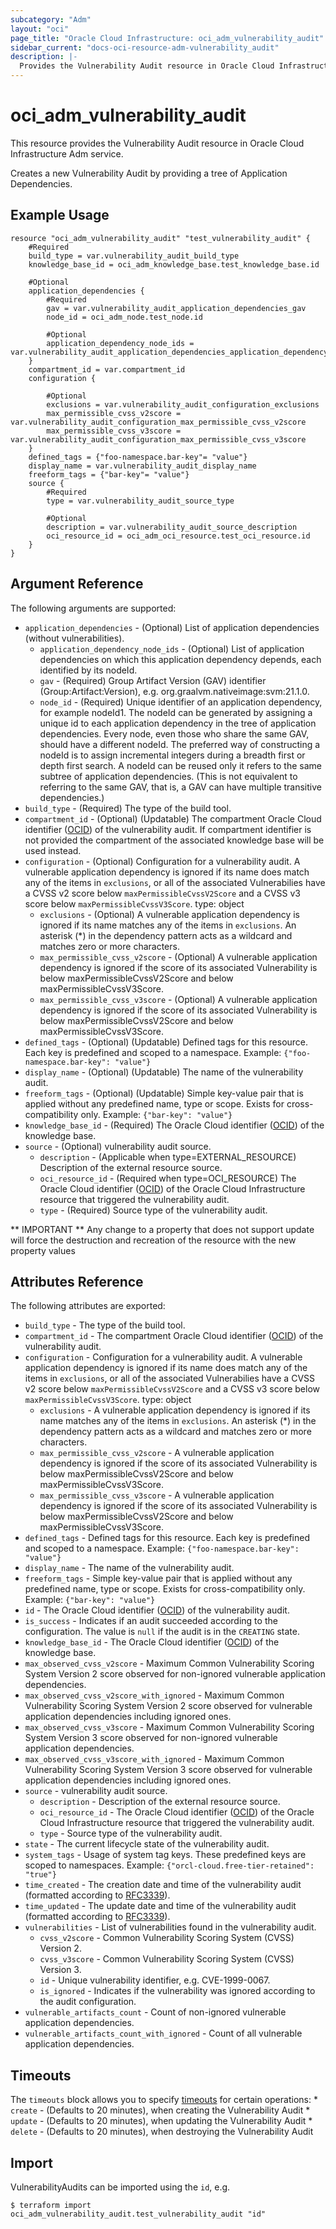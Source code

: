 ```yaml
---
subcategory: "Adm"
layout: "oci"
page_title: "Oracle Cloud Infrastructure: oci_adm_vulnerability_audit"
sidebar_current: "docs-oci-resource-adm-vulnerability_audit"
description: |-
  Provides the Vulnerability Audit resource in Oracle Cloud Infrastructure Adm service
---
```


# oci_adm_vulnerability_audit
This resource provides the Vulnerability Audit resource in Oracle Cloud Infrastructure Adm service.

Creates a new Vulnerability Audit by providing a tree of Application Dependencies.

## Example Usage

```hcl
resource "oci_adm_vulnerability_audit" "test_vulnerability_audit" {
	#Required
	build_type = var.vulnerability_audit_build_type
	knowledge_base_id = oci_adm_knowledge_base.test_knowledge_base.id

	#Optional
	application_dependencies {
		#Required
		gav = var.vulnerability_audit_application_dependencies_gav
		node_id = oci_adm_node.test_node.id

		#Optional
		application_dependency_node_ids = var.vulnerability_audit_application_dependencies_application_dependency_node_ids
	}
	compartment_id = var.compartment_id
	configuration {

		#Optional
		exclusions = var.vulnerability_audit_configuration_exclusions
		max_permissible_cvss_v2score = var.vulnerability_audit_configuration_max_permissible_cvss_v2score
		max_permissible_cvss_v3score = var.vulnerability_audit_configuration_max_permissible_cvss_v3score
	}
	defined_tags = {"foo-namespace.bar-key"= "value"}
	display_name = var.vulnerability_audit_display_name
	freeform_tags = {"bar-key"= "value"}
	source {
		#Required
		type = var.vulnerability_audit_source_type

		#Optional
		description = var.vulnerability_audit_source_description
		oci_resource_id = oci_adm_oci_resource.test_oci_resource.id
	}
}
```

## Argument Reference

The following arguments are supported:

* `application_dependencies` - (Optional) List of application dependencies (without vulnerabilities).
	* `application_dependency_node_ids` - (Optional) List of application dependencies on which this application dependency depends, each identified by its nodeId.
	* `gav` - (Required) Group Artifact Version (GAV) identifier (Group:Artifact:Version), e.g. org.graalvm.nativeimage:svm:21.1.0.
	* `node_id` - (Required) Unique identifier of an application dependency, for example nodeId1. The nodeId can be generated by assigning a unique id to each application dependency in the tree of application dependencies. Every node, even those who share the same GAV, should have a different nodeId. The preferred way of constructing a nodeId is to assign incremental integers during a breadth first or depth first search. A nodeId can be reused only it refers to the same subtree of application dependencies. (This is not equivalent to referring to the same GAV, that is, a GAV can have multiple transitive dependencies.) 
* `build_type` - (Required) The type of the build tool.
* `compartment_id` - (Optional) (Updatable) The compartment Oracle Cloud identifier ([OCID](https://docs.cloud.oracle.com/iaas/Content/General/Concepts/identifiers.htm)) of the vulnerability audit.  If compartment identifier is not provided the compartment of the associated knowledge base will be used instead. 
* `configuration` - (Optional) Configuration for a vulnerability audit. A vulnerable application dependency is ignored if its name does match any of the items in `exclusions`, or all of the associated Vulnerabilies have a CVSS v2 score below `maxPermissibleCvssV2Score` and a CVSS v3 score below `maxPermissibleCvssV3Score`. type: object 
	* `exclusions` - (Optional) A vulnerable application dependency is ignored if its name matches any of the items in `exclusions`. An asterisk (*) in the dependency pattern acts as a wildcard and matches zero or more characters. 
	* `max_permissible_cvss_v2score` - (Optional) A vulnerable application dependency is ignored if the score of its associated Vulnerability is below maxPermissibleCvssV2Score and below maxPermissibleCvssV3Score.
	* `max_permissible_cvss_v3score` - (Optional) A vulnerable application dependency is ignored if the score of its associated Vulnerability is below maxPermissibleCvssV2Score and below maxPermissibleCvssV3Score.
* `defined_tags` - (Optional) (Updatable) Defined tags for this resource. Each key is predefined and scoped to a namespace. Example: `{"foo-namespace.bar-key": "value"}` 
* `display_name` - (Optional) (Updatable) The name of the vulnerability audit.
* `freeform_tags` - (Optional) (Updatable) Simple key-value pair that is applied without any predefined name, type or scope. Exists for cross-compatibility only. Example: `{"bar-key": "value"}` 
* `knowledge_base_id` - (Required) The Oracle Cloud identifier ([OCID](https://docs.cloud.oracle.com/iaas/Content/General/Concepts/identifiers.htm)) of the knowledge base.
* `source` - (Optional) vulnerability audit source.
	* `description` - (Applicable when type=EXTERNAL_RESOURCE) Description of the external resource source.
	* `oci_resource_id` - (Required when type=OCI_RESOURCE) The Oracle Cloud identifier ([OCID](https://docs.cloud.oracle.com/iaas/Content/General/Concepts/identifiers.htm)) of the Oracle Cloud Infrastructure resource that triggered the vulnerability audit.
	* `type` - (Required) Source type of the vulnerability audit.


** IMPORTANT **
Any change to a property that does not support update will force the destruction and recreation of the resource with the new property values

## Attributes Reference

The following attributes are exported:

* `build_type` - The type of the build tool.
* `compartment_id` - The compartment Oracle Cloud identifier ([OCID](https://docs.cloud.oracle.com/iaas/Content/General/Concepts/identifiers.htm)) of the vulnerability audit.
* `configuration` - Configuration for a vulnerability audit. A vulnerable application dependency is ignored if its name does match any of the items in `exclusions`, or all of the associated Vulnerabilies have a CVSS v2 score below `maxPermissibleCvssV2Score` and a CVSS v3 score below `maxPermissibleCvssV3Score`. type: object 
	* `exclusions` - A vulnerable application dependency is ignored if its name matches any of the items in `exclusions`. An asterisk (*) in the dependency pattern acts as a wildcard and matches zero or more characters. 
	* `max_permissible_cvss_v2score` - A vulnerable application dependency is ignored if the score of its associated Vulnerability is below maxPermissibleCvssV2Score and below maxPermissibleCvssV3Score.
	* `max_permissible_cvss_v3score` - A vulnerable application dependency is ignored if the score of its associated Vulnerability is below maxPermissibleCvssV2Score and below maxPermissibleCvssV3Score.
* `defined_tags` - Defined tags for this resource. Each key is predefined and scoped to a namespace. Example: `{"foo-namespace.bar-key": "value"}` 
* `display_name` - The name of the vulnerability audit.
* `freeform_tags` - Simple key-value pair that is applied without any predefined name, type or scope. Exists for cross-compatibility only. Example: `{"bar-key": "value"}` 
* `id` - The Oracle Cloud identifier ([OCID](https://docs.cloud.oracle.com/iaas/Content/General/Concepts/identifiers.htm)) of the vulnerability audit.
* `is_success` - Indicates if an audit succeeded according to the configuration. The value is `null` if the audit is in the `CREATING` state.
* `knowledge_base_id` - The Oracle Cloud identifier ([OCID](https://docs.cloud.oracle.com/iaas/Content/General/Concepts/identifiers.htm)) of the knowledge base.
* `max_observed_cvss_v2score` - Maximum Common Vulnerability Scoring System Version 2 score observed for non-ignored vulnerable application dependencies.
* `max_observed_cvss_v2score_with_ignored` - Maximum Common Vulnerability Scoring System Version 2 score observed for vulnerable application dependencies including ignored ones.
* `max_observed_cvss_v3score` - Maximum Common Vulnerability Scoring System Version 3 score observed for non-ignored vulnerable application dependencies.
* `max_observed_cvss_v3score_with_ignored` - Maximum Common Vulnerability Scoring System Version 3 score observed for vulnerable application dependencies including ignored ones.
* `source` - vulnerability audit source.
	* `description` - Description of the external resource source.
	* `oci_resource_id` - The Oracle Cloud identifier ([OCID](https://docs.cloud.oracle.com/iaas/Content/General/Concepts/identifiers.htm)) of the Oracle Cloud Infrastructure resource that triggered the vulnerability audit.
	* `type` - Source type of the vulnerability audit.
* `state` - The current lifecycle state of the vulnerability audit.
* `system_tags` - Usage of system tag keys. These predefined keys are scoped to namespaces. Example: `{"orcl-cloud.free-tier-retained": "true"}` 
* `time_created` - The creation date and time of the vulnerability audit (formatted according to [RFC3339](https://datatracker.ietf.org/doc/html/rfc3339)).
* `time_updated` - The update date and time of the vulnerability audit (formatted according to [RFC3339](https://datatracker.ietf.org/doc/html/rfc3339)).
* `vulnerabilities` - List of vulnerabilities found in the vulnerability audit.
	* `cvss_v2score` - Common Vulnerability Scoring System (CVSS) Version 2.
	* `cvss_v3score` - Common Vulnerability Scoring System (CVSS) Version 3.
	* `id` - Unique vulnerability identifier, e.g. CVE-1999-0067.
	* `is_ignored` - Indicates if the vulnerability was ignored according to the audit configuration.
* `vulnerable_artifacts_count` - Count of non-ignored vulnerable application dependencies.
* `vulnerable_artifacts_count_with_ignored` - Count of all vulnerable application dependencies.

## Timeouts

The `timeouts` block allows you to specify [timeouts](https://registry.terraform.io/providers/oracle/oci/latest/docs/guides/changing_timeouts) for certain operations:
	* `create` - (Defaults to 20 minutes), when creating the Vulnerability Audit
	* `update` - (Defaults to 20 minutes), when updating the Vulnerability Audit
	* `delete` - (Defaults to 20 minutes), when destroying the Vulnerability Audit


## Import

VulnerabilityAudits can be imported using the `id`, e.g.

```
$ terraform import oci_adm_vulnerability_audit.test_vulnerability_audit "id"
```

